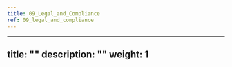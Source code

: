 ```yaml
---
title: 09_Legal_and_Compliance
ref: 09_legal_and_compliance
---
```

---
title: ""
description: ""
weight: 1
---
